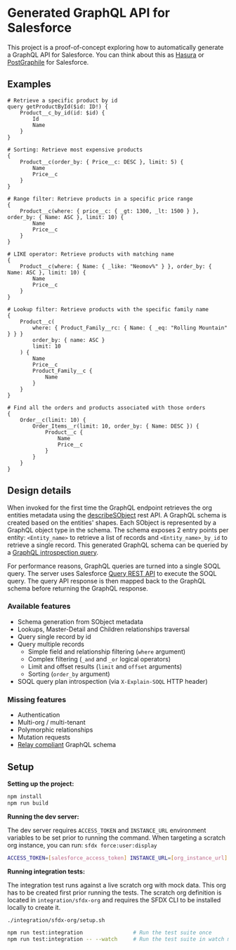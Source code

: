 # Generated GraphQL API for Salesforce

This project is a proof-of-concept exploring how to automatically generate a GraphQL API for Salesforce. You can think about this as [Hasura](https://hasura.io/) or [PostGraphile](https://www.graphile.org/) for Salesforce.

## Examples

```gql
# Retrieve a specific product by id
query getProductById($id: ID!) {
    Product__c_by_id(id: $id) {
        Id
        Name
    }
}
```

```gql
# Sorting: Retrieve most expensive products
{
    Product__c(order_by: { Price__c: DESC }, limit: 5) {
        Name
        Price__c
    }
}
```

```gql
# Range filter: Retrieve products in a specific price range
{
    Product__c(where: { price__c: { _gt: 1300, _lt: 1500 } }, order_by: { Name: ASC }, limit: 10) {
        Name
        Price__c
    }
}
```

```gql
# LIKE operator: Retrieve products with matching name
{
    Product__c(where: { Name: { _like: "Neomov%" } }, order_by: { Name: ASC }, limit: 10) {
        Name
        Price__c
    }
}
```

```gql
# Lookup filter: Retrieve products with the specific family name
{
    Product__c(
        where: { Product_Family__rc: { Name: { _eq: "Rolling Mountain" } } }
        order_by: { name: ASC }
        limit: 10
    ) {
        Name
        Price__c
        Product_Family__c {
            Name
        }
    }
}
```

```gql
# Find all the orders and products associated with those orders
{
    Order__c(limit: 10) {
        Order_Items__r(limit: 10, order_by: { Name: DESC }) {
            Product__c {
                Name
                Price__c
            }
        }
    }
}
```

## Design details

When invoked for the first time the GraphQL endpoint retrieves the org entities metadata using the [describeSObject](https://developer.salesforce.com/docs/atlas.en-us.234.0.api.meta/api/sforce_api_calls_describesobjects_describesobjectresult.htm) rest API. A GraphQL schema is created based on the entities' shapes. Each SObject is represented by a GraphQL object type in the schema. The schema exposes 2 entry points per entity: `<Entity_name>` to retrieve a list of records and `<Entity_name>_by_id` to retrieve a single record. This generated GraphQL schema can be queried by a [GraphQL introspection query](https://graphql.org/learn/introspection/).

For performance reasons, GraphQL queries are turned into a single SOQL query. The server uses Salesforce [Query REST API](https://developer.salesforce.com/docs/atlas.en-us.api_rest.meta/api_rest/resources_query.htm) to execute the SOQL query. The query API response is then mapped back to the GraphQL schema before returning the GraphQL response.

### Available features

-   Schema generation from SObject metadata
-   Lookups, Master-Detail and Children relationships traversal
-   Query single record by id
-   Query multiple records
    -   Simple field and relationship filtering (`where` argument)
    -   Complex filtering (`_and` and `_or` logical operators)
    -   Limit and offset results (`limit` and `offset` arguments)
    -   Sorting (`order_by` argument)
- SOQL query plan introspection (via `X-Explain-SOQL` HTTP header)

### Missing features

-   Authentication
-   Multi-org / multi-tenant
-   Polymorphic relationships
-   Mutation requests
-   [Relay compliant](https://relay.dev/docs/guides/graphql-server-specification/) GraphQL schema

## Setup

**Setting up the project:**

```sh
npm install
npm run build
```

**Running the dev server:**

The dev server requires `ACCESS_TOKEN` and `INSTANCE_URL` environment variables to be set prior to running the command. When targeting a scratch org instance, you can run: `sfdx force:user:display`

```sh
ACCESS_TOKEN=[salesforce_access_token] INSTANCE_URL=[org_instance_url] npm run start
```

**Running integration tests:**

The integration test runs against a live scratch org with mock data. This org has to be created first prior running the tests. The scratch org definition is located in `integration/sfdx-org` and requires the SFDX CLI to be installed locally to create it.

```sh
./integration/sfdx-org/setup.sh

npm run test:integration                # Run the test suite once
npm run test:integration -- --watch     # Run the test suite in watch mode
```
